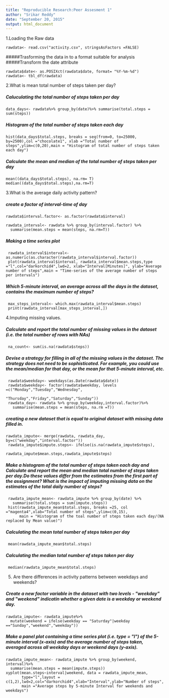 ```yaml
---
title: "Reproducible Research:Peer Assesment 1"
author: "Srikar Reddy"
date: "September 20, 2015"
output: html_document
---
```


1.Loading the Raw data

```{r}
rawdata<- read.csv("activity.csv", stringsAsFactors =FALSE)
```

#####Trasforming the data in to a format suitable for analysis
#####Transform the date attribute

```{r}
rawdata$date<- as.POSIXct(rawdata$date, format= "%Y-%m-%d")
rawdata<- tbl_df(rawdata)
```

2.What is mean total number of steps taken per day?

##### Caluculating the total number of steps taken per day

```{r}
data_days<- rawdata%>% group_by(date)%>% summarise(total.steps = sum(steps))
```

##### Histogram of the total number of steps taken each day
```{r echo = False, fig.width =7, fig.height =6}
hist(data_days$total.steps, breaks = seq(from=0, to=25000, by=2500),col ="chocolate1", xlab ="Total number of steps",ylim=c(0,20),main = "Histogram of total number of steps taken each day")
```

##### Calculate the mean and median of the total number of steps taken per day
```{r}
mean((data_days$total.steps), na.rm= T)
median((data_days$total.steps),na.rm=T)
```

3.What is the average daily activity pattern?

##### create a factor of interval-time of day

```{r}
rawdata$interval.factor<- as.factor(rawdata$interval)

rawdata_interval<- rawdata %>% group_by(interval.factor) %>% 
  summarise(mean.steps = mean(steps, na.rm=T))
```
##### Making a time series plot
 
```{r}
 rawdata_interval$interval<- as.numeric(as.character(rawdata_interval$interval.factor))
 plot(rawdata_interval$interval, rawdata_interval$mean.steps,type ="l",col="darkorchid4",lwd=2, xlab="Interval[Minutes]", ylab="Average number of steps",main = "Time-series of the average number of steps per intervals")
```
##### Which 5-minute interval, on average across all the days in the dataset, contains the maximum number of steps?
 
```{r}
 max_steps_interval<- which.max(rawdata_interval$mean.steps)
 print(rawdata_interval[max_steps_interval,])
```

4.Imputing missing values.

##### Calculate and report the total number of missing values in the dataset (i.e. the total number of rows with NAs)
```{r}
 na_count<- sum(is.na(rawdata$steps))
```
 
##### Devise a strategy for filling in all of the missing values in the dataset. The strategy does not need to be sophisticated. For example, you could use the mean/median for that day, or the mean for that 5-minute interval, etc.
```{r}
 rawdata$weekday<- weekdays(as.Date(rawdata$date))
 rawdata$weekday<- factor(rawdata$weekday, levels =c("Monday","Tuesday","Wednesday",
                                                     "Thursday","Friday","Saturday","Sunday"))
 rawdata_day<- rawdata %>% group_by(weekday,interval.factor)%>%
   summarise(mean.steps = mean(steps, na.rm =T))
```
##### creating a new dataset that is equal to original dataset with missing data filled in.
```{r}
rawdata_impute<- merge(rawdata, rawdata_day, by=c("weekday","interval.factor"))
 rawdata_impute$impute.steps<- ifelse(is.na(rawdata_impute$steps),
                                      rawdata_impute$mean.steps,rawdata_impute$steps)
```
##### Make a histogram of the total number of steps taken each day and Calculate and report the mean and median total number of steps taken per day.Do these values differ from the estimates from the first part of the assignment? What is the impact of imputing missing  data on the estimates of the total daily number of steps?
```{r}
 rawdata_impute_mean<- rawdata_impute %>% group_by(date) %>%
   summarise(total.steps = sum(impute.steps))
 hist(rawdata_impute_mean$total.steps, breaks =25, col ="magenta4",xlab="Total number of steps",ylim=c(0,15),
      main = "Histogram of the toal number of steps taken each day/(NA replaced by Mean value)")
```

##### Calculating the mean total number of steps taken per day
```{r}
 mean(rawdata_impute_mean$total.steps)
```
##### Calculating the median total number of steps taken per day
```{r} 
 median(rawdata_impute_mean$total.steps)
```

5. Are there differences in activity patterns between weekdays and weekends?

##### Create a new factor variable in the dataset with two levels - "weekday" and "weekend" indicatin whether a given date is a weekday or weekend day.
```{r}
rawdata_impute<- rawdata_impute%>% 
  mutate(weekend = ifelse(weekday == "Saturday"|weekday =="Sunday","weekend","weekday"))
```

##### Make a panel plot containing a time series plot (i.e. type = "l") of the 5-minute interval (x-axis) and the average number of steps taken, averaged across all weekday days or weekend days (y-axis).
```{r}
rawdata_impute_mean<- rawdata_impute %>% group_by(weekend, interval)%>%
  summarise(mean.steps = mean(impute.steps))
xyplot(mean.steps~interval|weekend, data = rawdata_impute_mean,
       type="l",layout = c(1,2),lwd=2,col="darkorchid4",xlab="Interval",ylab="Number of steps",
       main ="Average steps by 5-minute Interval for weekends and weekdays")
```

